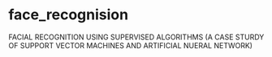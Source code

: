 # face_recognision
FACIAL RECOGNITION USING SUPERVISED ALGORITHMS (A CASE STURDY OF SUPPORT VECTOR MACHINES AND ARTIFICIAL NUERAL NETWORK)
